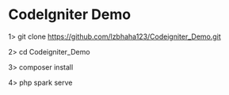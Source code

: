 # CodeIgniter Demo

1> git clone https://github.com/lzbhaha123/Codeigniter_Demo.git

2> cd Codeigniter_Demo

3> composer install

4> php spark serve
